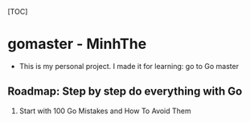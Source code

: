 [TOC]
# gomaster - MinhThe

- This is my personal project. I made it for learning: go to Go master

## Roadmap: Step by step do everything with Go

1. Start with 100 Go Mistakes and How To Avoid Them
